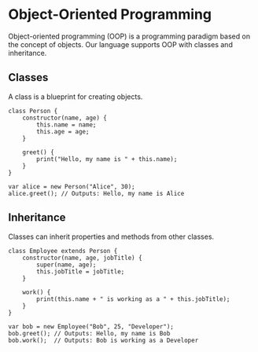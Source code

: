 # Object-Oriented Programming

Object-oriented programming (OOP) is a programming paradigm based on the concept of objects. Our language supports OOP with classes and inheritance.

## Classes

A class is a blueprint for creating objects.

```our_language
class Person {
    constructor(name, age) {
        this.name = name;
        this.age = age;
    }

    greet() {
        print("Hello, my name is " + this.name);
    }
}

var alice = new Person("Alice", 30);
alice.greet(); // Outputs: Hello, my name is Alice
```

## Inheritance

Classes can inherit properties and methods from other classes.

```our_language
class Employee extends Person {
    constructor(name, age, jobTitle) {
        super(name, age);
        this.jobTitle = jobTitle;
    }

    work() {
        print(this.name + " is working as a " + this.jobTitle);
    }
}

var bob = new Employee("Bob", 25, "Developer");
bob.greet(); // Outputs: Hello, my name is Bob
bob.work();  // Outputs: Bob is working as a Developer
```
